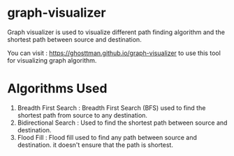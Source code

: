 # graph-visualizer

Graph visualizer is used to visualize different path finding algorithm and the shortest path between source and destination.

You can visit : https://ghosttman.github.io/graph-visualizer to use this tool for visualizing graph algorithm.

# Algorithms Used 

1. Breadth First Search : Breadth First Search (BFS) used to find the shortest path from source to any destination. 
2. Bidirectional Search : Used to find the shortest path between source and destination. 
3. Flood Fill : Flood fill used to find any path between source and destination. it doesn't ensure that the path is shortest.

